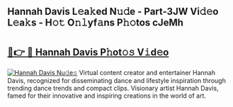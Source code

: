 ## Hannah Davis L𝚎a𝚔ed N𝚞𝚍e - Part-3JW Vi𝚍𝚎o L𝚎a𝚔s - H𝚘𝚝 O𝚗𝚕yf𝚊ns P𝚑𝚘tos cJeMh

# <h2><a href="http://kf4n9yo.oniu.top/?m=Hannah+Davis">🔗👉 🔴 Hannah Davis P𝚑ot𝚘𝚜 V𝚒d𝚎o</a></h2>

[![Hannah Davis Nu𝚍e𝚜](https://i.imgur.com/0qMVB7G.gif)](http://kf4n9yo.oniu.top/?m=Hannah+Davis)
Virtual content creator and entertainer Hannah Davis, recognized for disseminating dance and lifestyle inspiration through trending dance trends and compact clips. Visionary artist Hannah Davis, famed for their innovative and inspiring creations in the world of art.  
